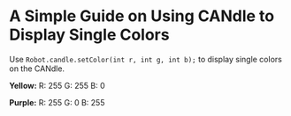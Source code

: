 # A Simple Guide on Using CANdle to Display Single Colors

Use `Robot.candle.setColor(int r, int g, int b);` to display single colors on the CANdle.

**Yellow:** R: 255 G: 255 B: 0

**Purple:** R: 255 G: 0 B: 255